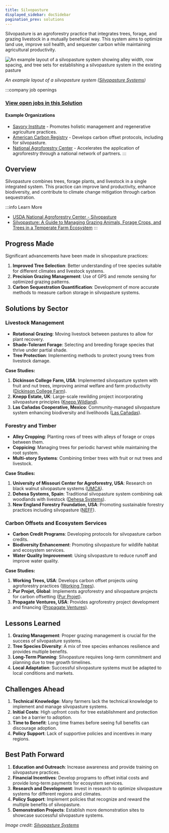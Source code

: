 ```yaml
---
title: Silvopasture
displayed_sidebar: docSidebar
pagination_prev: solutions
---
```


Silvopasture is an agroforestry practice that integrates trees, forage, and grazing livestock in a mutually beneficial way. This system aims to optimize land use, improve soil health, and sequester carbon while maintaining agricultural productivity.

![An example layout of a silvopasture system showing alley width, row spacing, and tree sets for establishing a silvopasture system in the existing pasture](/../static/img/silvopasture.jpg)

*An example layout of a silvopasture system ([Silvopasture Systems](https://woodlandstewards.osu.edu/sites/woodlands/files/imce/Silvopasture%20-%20Roger%20Williams.pdf))*

:::company job openings
### [View open jobs in this Solution](https://climatebase.org/jobs?l=&q=&drawdown_solutions=Silvopasture)
#### Example Organizations
- [Savory Institute](https://savory.global/) - Promotes holistic management and regenerative agriculture practices.
- [American Carbon Registry](https://americancarbonregistry.org/) - Develops carbon offset protocols, including for silvopasture.
- [National Agroforestry Center](https://www.fs.usda.gov/nac/) - Accelerates the application of agroforestry through a national network of partners.
:::

## Overview

Silvopasture combines trees, forage plants, and livestock in a single integrated system. This practice can improve land productivity, enhance biodiversity, and contribute to climate change mitigation through carbon sequestration.

:::info Learn More
- [USDA National Agroforestry Center - Silvopasture](https://www.fs.usda.gov/nac/practices/silvopasture.php)
- [Silvopasture: A Guide to Managing Grazing Animals, Forage Crops, and Trees in a Temperate Farm Ecosystem](https://www.chelseagreen.com/product/silvopasture/)
:::

## Progress Made

Significant advancements have been made in silvopasture practices:

1. **Improved Tree Selection**: Better understanding of tree species suitable for different climates and livestock systems.
2. **Precision Grazing Management**: Use of GPS and remote sensing for optimized grazing patterns.
3. **Carbon Sequestration Quantification**: Development of more accurate methods to measure carbon storage in silvopasture systems.

## Solutions by Sector

### Livestock Management
- **Rotational Grazing**: Moving livestock between pastures to allow for plant recovery.
- **Shade-Tolerant Forage**: Selecting and breeding forage species that thrive under partial shade.
- **Tree Protection**: Implementing methods to protect young trees from livestock damage.

**Case Studies:**
1. **Dickinson College Farm, USA**: Implemented silvopasture system with fruit and nut trees, improving animal welfare and farm productivity ([Dickinson College Farm](https://blogs.dickinson.edu/farm/)).
2. **Knepp Estate, UK**: Large-scale rewilding project incorporating silvopasture principles ([Knepp Wildland](https://knepp.co.uk/)).
3. **Las Cañadas Cooperative, Mexico**: Community-managed silvopasture system enhancing biodiversity and livelihoods ([Las Cañadas](https://bosquedeniebla.com.mx/)).

### Forestry and Timber
- **Alley Cropping**: Planting rows of trees with alleys of forage or crops between them.
- **Coppicing**: Managing trees for periodic harvest while maintaining the root system.
- **Multi-story Systems**: Combining timber trees with fruit or nut trees and livestock.

**Case Studies:**
1. **University of Missouri Center for Agroforestry, USA**: Research on black walnut silvopasture systems ([UMCA](https://www.centerforagroforestry.org/)).
2. **Dehesa Systems, Spain**: Traditional silvopasture system combining oak woodlands with livestock ([Dehesa Systems](https://www.dehesasystems.com/)).
3. **New England Forestry Foundation, USA**: Promoting sustainable forestry practices including silvopasture ([NEFF](https://newenglandforestry.org/)).

### Carbon Offsets and Ecosystem Services
- **Carbon Credit Programs**: Developing protocols for silvopasture carbon credits.
- **Biodiversity Enhancement**: Promoting silvopasture for wildlife habitat and ecosystem services.
- **Water Quality Improvement**: Using silvopasture to reduce runoff and improve water quality.

**Case Studies:**
1. **Working Trees, USA**: Develops carbon offset projects using agroforestry practices ([Working Trees](https://www.workingtrees.com/)).
2. **Pur Projet, Global**: Implements agroforestry and silvopasture projects for carbon offsetting ([Pur Projet](https://www.purprojet.com/)).
3. **Propagate Ventures, USA**: Provides agroforestry project development and financing ([Propagate Ventures](https://propagateventures.com/)).

## Lessons Learned

1. **Grazing Management**: Proper grazing management is crucial for the success of silvopasture systems.
2. **Tree Species Diversity**: A mix of tree species enhances resilience and provides multiple benefits.
3. **Long-Term Planning**: Silvopasture requires long-term commitment and planning due to tree growth timelines.
4. **Local Adaptation**: Successful silvopasture systems must be adapted to local conditions and markets.

## Challenges Ahead

1. **Technical Knowledge**: Many farmers lack the technical knowledge to implement and manage silvopasture systems.
2. **Initial Costs**: High upfront costs for tree establishment and protection can be a barrier to adoption.
3. **Time to Benefit**: Long time frames before seeing full benefits can discourage adoption.
4. **Policy Support**: Lack of supportive policies and incentives in many regions.

## Best Path Forward

1. **Education and Outreach**: Increase awareness and provide training on silvopasture practices.
2. **Financial Incentives**: Develop programs to offset initial costs and provide long-term payments for ecosystem services.
3. **Research and Development**: Invest in research to optimize silvopasture systems for different regions and climates.
4. **Policy Support**: Implement policies that recognize and reward the multiple benefits of silvopasture.
5. **Demonstration Projects**: Establish more demonstration sites to showcase successful silvopasture systems.

*Image credit: [Silvopasture Systems](https://woodlandstewards.osu.edu/sites/woodlands/files/imce/Silvopasture%20-%20Roger%20Williams.pdf)*
